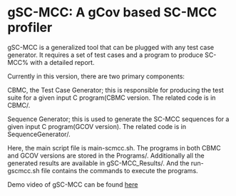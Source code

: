 # gSC-MCC: A gCov based SC-MCC profiler

gSC-MCC is a generalized tool that can be plugged with any test case generator. It requires a set of test cases and a program to produce SC-MCC% with a detailed report.     

Currently in this version, there are two primary components:

CBMC, the Test Case Generator; this is responsible for producing the test suite for a given input C program(CBMC version. The related code is in CBMC/.

Sequence Generator; this is used to generate the SC-MCC sequences for a given input C program(GCOV version). The related code is in SequenceGenerator/.

Here, the main script file is main-scmcc.sh. The programs in both CBMC and GCOV versions are stored in the Programs/. Additionally all the generated results are available in gSC-MCC_Results/. And the run-gscmcc.sh file contains the commands to execute the programs.

Demo video of gSC-MCC can be found [here](https://drive.google.com/file/d/1XLuoEZxL-rOfr1SCf-QXuuzkzPWJWyUp/view?usp=sharing)
